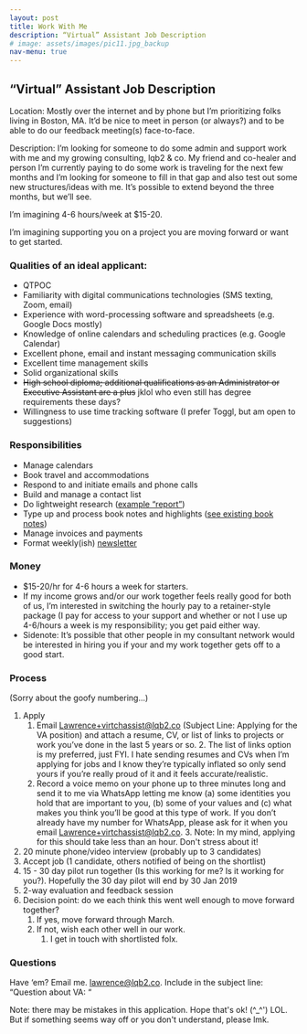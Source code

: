 ```yaml
---
layout: post
title: Work With Me
description: “Virtual” Assistant Job Description 
# image: assets/images/pic11.jpg_backup
nav-menu: true
---
```


## “Virtual” Assistant Job Description 

Location: Mostly over the internet and by phone but I’m prioritizing folks living in Boston, MA. It’d be nice to meet in person (or always?) and to be able to do our feedback meeting(s) face-to-face.

Description: I’m looking for someone to do some admin and support work with me and my growing consulting, lqb2 & co. My friend and co-healer and person I’m currently paying to do some work is traveling for the next few months and I’m looking for someone to fill in that gap and also test out some new structures/ideas with me. It’s possible to extend beyond the three months, but we’ll see. 

I’m imagining 4-6 hours/week at $15-20. 

I’m imagining supporting you on a project you are moving forward or want to get started. 


### Qualities of an ideal applicant: 

* QTPOC
* Familiarity with digital communications technologies (SMS texting, Zoom, email)
* Experience with word-processing software and spreadsheets (e.g. Google Docs mostly)
* Knowledge of online calendars and scheduling practices (e.g. Google Calendar)
* Excellent phone, email and instant messaging communication skills
* Excellent time management skills
* Solid organizational skills
* ~~High school diploma; additional qualifications as an Administrator or Executive Assistant are a plus~~ jklol who even still has degree requirements these days?
* Willingness to use time tracking software (I prefer Toggl, but am open to suggestions)

### Responsibilities

* Manage calendars
* Book travel and accommodations
* Respond to and initiate emails and phone calls
* Build and manage a contact list
* Do lightweight research ([example “report”](https://docs.google.com/document/d/164-TQton8XXLgAzXSifTjpn7kPYMwGV3hJkpVxBom2s/edit?usp=sharing))
* Type up and process book notes and highlights ([see existing book notes](https://drive.google.com/open?id=1dZapzJz371t98KralZfaNwmavL7rjrQA))
* Manage invoices and payments
* Format weekly(ish) [newsletter](https://tinyletter.com/lqb2)

### Money

* $15-20/hr for 4-6 hours a week for starters. 
* If my income grows and/or our work together feels really good for both of us, I’m interested in switching the hourly pay to a retainer-style package (I pay for access to your support and whether or not I use up 4-6/hours a week is my responsibility; you get paid either way. 
* Sidenote: It’s possible that other people in my consultant network would be interested in hiring you if your and my work together gets off to a good start. 

### Process

(Sorry about the goofy numbering...)

1. Apply
    1. Email Lawrence+virtchassist@lqb2.co (Subject Line: Applying for the VA position) and attach a resume, CV, or list of links to projects or work you’ve done in the last 5 years or so. 
        2. The list of links option is my preferred, just FYI. I hate sending resumes and CVs when I’m applying for jobs and I know they’re typically inflated so only send yours if you’re really proud of it and it feels accurate/realistic.
    3. Record a voice memo on your phone up to three minutes long and send it to me via WhatsApp letting me know (a) some identities you hold that are important to you, (b) some of your values and (c) what makes you think you’ll be good at this type of work. If you don’t already have my number for WhatsApp, please ask for it when you email Lawrence+virtchassist@lqb2.co. 
        3. Note: In my mind, applying for this should take less than an hour. Don't stress about it!
1. 20 minute phone/video interview (probably up to 3 candidates)
1. Accept job (1 candidate, others notified of being on the shortlist)
1. 15 - 30 day pilot run together (Is this working for me? Is it working for you?). Hopefully the 30 day pilot will end by 30 Jan 2019
1. 2-way evaluation and feedback session 
1. Decision point: do we each think this went well enough to move forward together? 
    1. If yes, move forward through March.
    2. If not, wish each other well in our work.
        1. I get in touch with shortlisted folx.

### Questions

Have ‘em? Email me. lawrence@lqb2.co. Include in the subject line: “Question about VA: “

Note: there may be mistakes in this application. Hope that's ok! (^_^') LOL. But if something seems way off or you don't understand, please lmk. 